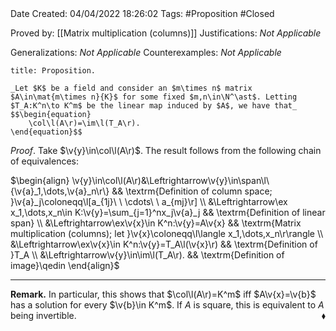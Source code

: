 <br />
<br />

Date Created: 04/04/2022 18:26:02
Tags: #Proposition #Closed

Proved by: [[Matrix multiplication (columns)]]
Justifications: _Not Applicable_

Generalizations: _Not Applicable_
Counterexamples: _Not Applicable_

``` ad-Proposition
title: Proposition.

_Let $K$ be a field and consider an $m\times n$ matrix $A\in\mat{m\times n}{K}$ for some fixed $m,n\in\N^\ast$. Letting $T_A:K^n\to K^m$ be the linear map induced by $A$, we have that_
$$\begin{equation}
    \col\l(A\r)=\im\l(T_A\r).
\end{equation}$$

```

_Proof_. Take $\v{y}\in\col\l(A\r)$. The result follows from the following chain of equivalences:

$\begin{align}
    \v{y}\in\col\l(A\r)&\Leftrightarrow\v{y}\in\span\l\{\v{a}_1,\dots,\v{a}_n\r\} && \textrm{Definition of column space; }\v{a}_j\coloneqq\l[a_{1j}\ \ \cdots\ \ a_{mj}\r] \\
    &\Leftrightarrow\ex x_1,\dots,x_n\in K:\v{y}=\sum_{j=1}^nx_j\v{a}_j && \textrm{Definition of linear span} \\
    &\Leftrightarrow\ex\v{x}\in K^n:\v{y}=A\v{x} && \textrm{Matrix multiplication (columns); let }\v{x}\coloneqq\l\langle x_1,\dots,x_n\r\rangle \\
    &\Leftrightarrow\ex\v{x}\in K^n:\v{y}=T_A\l(\v{x}\r) && \textrm{Definition of }T_A \\
    &\Leftrightarrow\v{y}\in\im\l(T_A\r). && \textrm{Definition of image}\qedin
\end{align}$

---

**Remark.** In particular, this shows that $\col\l(A\r)=K^m$ iff $A\v{x}=\v{b}$ has a solution for every $\v{b}\in K^m$. If $A$ is square, this is equivalent to $A$ being invertible.<span style="float:right;">$\blacklozenge$</span>

